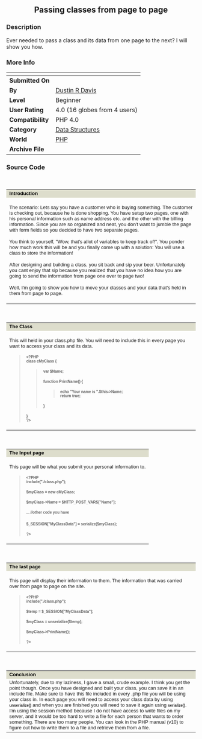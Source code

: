 ﻿<div align="center">

## Passing classes from page to page


</div>

### Description

Ever needed to pass a class and its data from one page to the next? I will show you how.
 
### More Info
 


<span>             |<span>
---                |---
**Submitted On**   |
**By**             |[Dustin R Davis](https://github.com/Planet-Source-Code/PSCIndex/blob/master/ByAuthor/dustin-r-davis.md)
**Level**          |Beginner
**User Rating**    |4.0 (16 globes from 4 users)
**Compatibility**  |PHP 4\.0
**Category**       |[Data Structures](https://github.com/Planet-Source-Code/PSCIndex/blob/master/ByCategory/data-structures__8-8.md)
**World**          |[PHP](https://github.com/Planet-Source-Code/PSCIndex/blob/master/ByWorld/php.md)
**Archive File**   |[](https://github.com/Planet-Source-Code/dustin-r-davis-passing-classes-from-page-to-page__8-809/archive/master.zip)





### Source Code

<P>&nbsp;</P>
<table width="467" border="0" cellspacing="0" cellpadding="0">
 <tr>
  <td bgcolor="#ddddcc"><font color="#000000" size="2" face="Arial, Helvetica, sans-serif"><b>Introduction</b></font></td>
 </tr>
 <tr>
  <td>
   <p><font size="2" face="Arial, Helvetica, sans-serif">The scenario: Lets
    say you have a customer who is buying something. The customer is checking
    out, because he is done shopping. You have setup two pages, one with his
    personal information such as name address etc. and the other with the
    billing information. Since you are so organized and neat, you don't want
    to jumble the page with form fields so you decided to have two separate
    pages.</font></p>
   <p><font size="2" face="Arial, Helvetica, sans-serif">You think to yourself,
    &quot;Wow, that's allot of variables to keep track of!&quot;. You ponder
    how much work this will be and you finally come up with a solution: You
    will use a class to store the information!</font></p>
   <p><font size="2" face="Arial, Helvetica, sans-serif">After designing and
    building a class, you sit back and sip your beer. Unfortunately you cant
    enjoy that sip because you realized that you have no idea how you are
    going to send the information from page one over to page two!</font></p>
   <p><font size="2" face="Arial, Helvetica, sans-serif">Well, I'm going to
    show you how to move your classes and your data that's held in them from
    page to page.</font></p>
  </td>
 </tr>
</table>
<br>
<table width="467" border="0" cellspacing="0" cellpadding="0">
 <tr>
  <td bgcolor="#ddddcc"><font color="#000000" size="2" face="Arial, Helvetica, sans-serif"><b>The
   Class </b></font></td>
 </tr>
 <tr>
  <td align="left" valign="top">
   <p><font face="Arial, Helvetica, sans-serif" size="2">This will held in
    your class.php file. You will need to include this in every page you want
    to access your class and its data.</font></p>
   <blockquote>
    <p><font size="1" face="Verdana, Arial, Helvetica, sans-serif"><b>&lt;?PHP<br>
     class cMyClass {</b></font></p>
    <blockquote>
     <p><b><font size="1" face="Verdana, Arial, Helvetica, sans-serif">var
      $Name;</font></b></p>
     <p><b><font size="1" face="Verdana, Arial, Helvetica, sans-serif"> function
      PrintName() {</font></b></p>
     <blockquote>
      <p><b><font size="1" face="Verdana, Arial, Helvetica, sans-serif">echo
       &quot;Your name is &quot;.$this-&gt;Name;<br>
       return true;</font></b></p>
     </blockquote>
     <p><b><font size="1" face="Verdana, Arial, Helvetica, sans-serif">}</font></b></p>
    </blockquote>
    <p><b><font size="1" face="Verdana, Arial, Helvetica, sans-serif">}<br>
     ?&gt; </font></b></p>
   </blockquote>
  </td>
 </tr>
</table>
<br>
<table width="467" border="0" cellspacing="0" cellpadding="0">
 <tr>
  <td bgcolor="#ddddcc"><font color="#000000" size="2" face="Arial, Helvetica, sans-serif"><b>The
   Input page</b></font></td>
 </tr>
 <tr>
  <td align="left" valign="top">
   <p><font face="Arial, Helvetica, sans-serif" size="2">This page will be
    what you submit your personal information to.</font></p>
   <blockquote>
    <p><font size="1" face="Verdana, Arial, Helvetica, sans-serif"><b>&lt;?PHP<br>
     include(&quot;./class.php&quot;);</b></font></p>
    <p><b><font face="Verdana, Arial, Helvetica, sans-serif" size="1">$myClass
     = new cMyClass;</font></b></p>
    <p><b><font face="Verdana, Arial, Helvetica, sans-serif" size="1">$myClass-&gt;Name
     = $HTTP_POST_VARS[&quot;Name&quot;];</font></b></p>
    <p><b><font face="Verdana, Arial, Helvetica, sans-serif" size="1">...
     //other code you have</font></b><br>
     <br>
     <b><font size="1" face="Verdana, Arial, Helvetica, sans-serif">$_SESSION[&quot;MyClassData&quot;]
     = serialize($myClass); </font></b></p>
    <p><b><font size="1" face="Verdana, Arial, Helvetica, sans-serif">?&gt;
     </font></b></p>
    </blockquote>
  </td>
 </tr>
</table>
<br>
<table width="467" border="0" cellspacing="0" cellpadding="0">
 <tr>
  <td bgcolor="#ddddcc"><font color="#000000" size="2" face="Arial, Helvetica, sans-serif"><b>The
   last page</b></font></td>
 </tr>
 <tr>
  <td align="left" valign="top">
   <p><font face="Arial, Helvetica, sans-serif" size="2">This page will display
    their information to them. The information that was carried over from
    page to page on the site.</font></p>
   <blockquote>
    <p><font size="1" face="Verdana, Arial, Helvetica, sans-serif"><b>&lt;?PHP<br>
     include(&quot;./class.php&quot;);</b></font></p>
    <p><b><font face="Verdana, Arial, Helvetica, sans-serif" size="1">$temp
     = $_SESSION[&quot;MyClassData&quot;];</font></b></p>
    <p><b><font face="Verdana, Arial, Helvetica, sans-serif" size="1">$myClass
     = unserialize($temp);</font></b></p>
    <p><b><font size="1" face="Verdana, Arial, Helvetica, sans-serif">$myClass-&gt;PrintName();</font></b></p>
    <p><b><font size="1" face="Verdana, Arial, Helvetica, sans-serif">?&gt;
     </font></b></p>
   </blockquote>
  </td>
 </tr>
</table>
<br>
<table width="467" border="0" cellspacing="0" cellpadding="0">
 <tr>
  <td bgcolor="#ddddcc"><font color="#000000" size="2" face="Arial, Helvetica, sans-serif"><b>Conclusion</b></font></td>
 </tr>
 <tr>
  <td align="left" valign="top"><font size="2" face="Arial, Helvetica, sans-serif">Unfortunately,
   due to my laziness, I gave a small, crude example. I think you get the point
   though. Once you have designed and built your class, you can save it in
   an include file. Make sure to have this file included in every .php file
   you will be using your class in. In each page you will need to access your
   class data by using <b><font size="1" face="Verdana, Arial, Helvetica, sans-serif">unserialize()</font></b>
   and when you are finished you will need to save it again using <b><font size="1" face="Verdana, Arial, Helvetica, sans-serif">serialize()</font></b>.
   I'm using the session method because I do not have access to write files
   on my server, and it would be too hard to write a file for each person that
   wants to order something. There are too many people. You can look in the
   PHP manual (v10) to figure out how to write them to a file and retrieve
   them from a file.</font></td>
 </tr>
</table>

